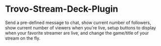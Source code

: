 # Trovo-Stream-Deck-Plugin
Send a pre-defined message to chat, show current number of followers, show current number of viewers when you're live, setup buttons to display when your favorite streamer are live, and change the game/title of your stream on the fly.
